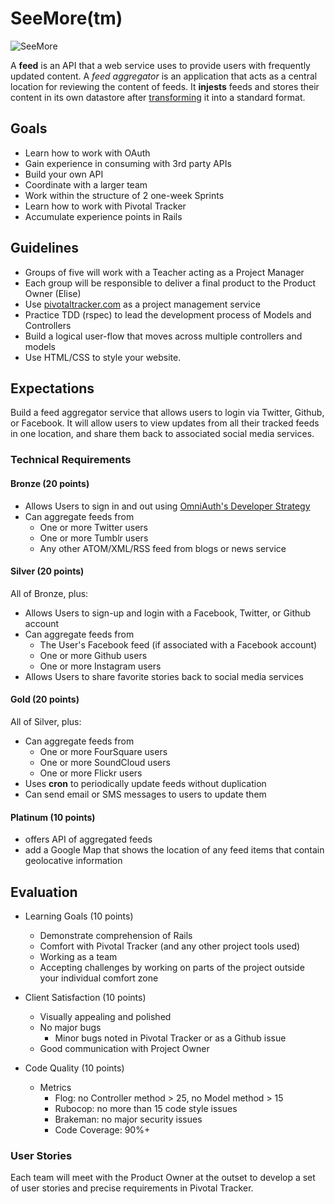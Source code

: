 SeeMore(tm)
============

![SeeMore](http://www.theirishduck.info/wp-content/uploads/2013/06/plant.png) 

A **feed** is an API that a web service uses to provide users with frequently updated content. A *feed aggregator*  is an application that acts as a central location for reviewing the content of feeds. It **injests** feeds and stores their content in its own datastore after [transforming](http://en.wikipedia.org/wiki/Extract,_transform,_load) it into a standard format.

## Goals
+ Learn how to work with OAuth
+ Gain experience in consuming with 3rd party APIs
+ Build your own API
+ Coordinate with a larger team
+ Work within the structure of 2 one-week Sprints
+ Learn how to work with Pivotal Tracker
+ Accumulate experience points in Rails 

## Guidelines

+ Groups of five will work with a Teacher acting as a Project Manager
+ Each group will be responsible to deliver a final product to the Product Owner (Elise)
+ Use [pivotaltracker.com](http://pivotaltracker.com) as a project management service
+ Practice TDD (rspec) to lead the development process of Models and Controllers
+ Build a logical user-flow that moves across multiple controllers and models
+ Use HTML/CSS to style your website.

## Expectations

Build a feed aggregator service that allows users to login via Twitter, Github, or Facebook. It will allow users to view updates from all their tracked feeds in one location, and share them back to associated social media services.

### Technical Requirements
#### Bronze (20 points)
+ Allows Users to sign in and out using [OmniAuth's Developer Strategy](http://rubydoc.info/github/intridea/omniauth/master/OmniAuth/Strategies/Developer)
+ Can aggregate feeds from 
    * One or more Twitter users
    * One or more Tumblr users
    * Any other ATOM/XML/RSS feed from blogs or news service

#### Silver (20 points)
All of Bronze, plus:
+ Allows Users to sign-up and login with a Facebook, Twitter, or Github account
+ Can aggregate feeds from
    * The User's Facebook feed (if associated with a Facebook account)
    * One or more Github users
    * One or more Instagram users
+ Allows Users to share favorite stories back to social media services

#### Gold (20 points)
All of Silver, plus:
+ Can aggregate feeds from
    * One or more FourSquare users
    * One or more SoundCloud users
    * One or more Flickr users
+ Uses **cron** to periodically update feeds without duplication
+ Can send email or SMS messages to users to update them

#### Platinum (10 points)
+ offers API of aggregated feeds
+ add a Google Map that shows the location of any feed items that contain geolocative information


## Evaluation
+ Learning Goals (10 points)
    * Demonstrate comprehension of Rails
    * Comfort with Pivotal Tracker (and any other project tools used)
    * Working as a team
    * Accepting challenges by working on parts of the project outside your individual comfort zone

+ Client Satisfaction (10 points)
    * Visually appealing and polished
    * No major bugs
        - Minor bugs noted in Pivotal Tracker or as a Github issue 
    * Good communication with Project Owner

+ Code Quality (10 points)
    * Metrics
        - Flog: no Controller method > 25, no Model method > 15
        - Rubocop: no more than 15 code style issues
        - Brakeman: no major security issues
        - Code Coverage: 90%+


### User Stories
Each team will meet with the Product Owner at the outset to develop a set of user stories and precise requirements in Pivotal Tracker.







